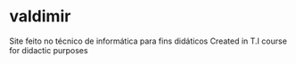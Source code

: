 # valdimir
Site feito no técnico de informática para fins didáticos
Created in T.I course for didactic purposes

